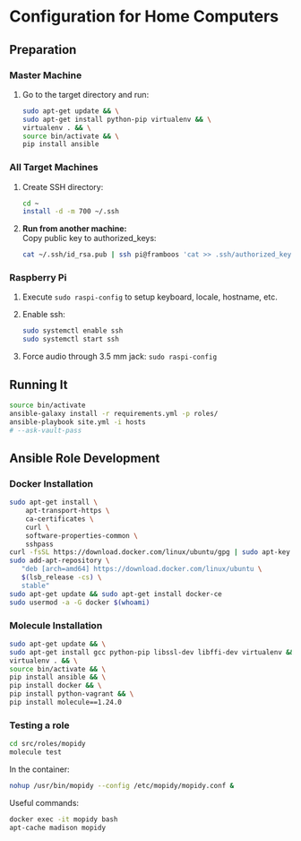 # Configuration for Home Computers

## Preparation

### Master Machine

1. Go to the target directory and run:
   ```bash
   sudo apt-get update && \
   sudo apt-get install python-pip virtualenv && \
   virtualenv . && \
   source bin/activate && \
   pip install ansible
   ```

### All Target Machines

1. Create SSH directory:
   ```bash
   cd ~
   install -d -m 700 ~/.ssh
   ```

1. **Run from another machine:**<br>
   Copy public key to authorized_keys:
   ```bash
   cat ~/.ssh/id_rsa.pub | ssh pi@framboos 'cat >> .ssh/authorized_keys'
   ```

### Raspberry Pi

1. Execute `sudo raspi-config` to setup keyboard, locale, hostname, etc.

1. Enable ssh:
   ```bash
   sudo systemctl enable ssh
   sudo systemctl start ssh
   ```

1. Force audio through 3.5 mm jack: `sudo raspi-config`


## Running It

```bash
source bin/activate
ansible-galaxy install -r requirements.yml -p roles/
ansible-playbook site.yml -i hosts
# --ask-vault-pass
```


## Ansible Role Development

### Docker Installation

```bash
sudo apt-get install \
    apt-transport-https \
    ca-certificates \
    curl \
    software-properties-common \
    sshpass
curl -fsSL https://download.docker.com/linux/ubuntu/gpg | sudo apt-key add -
sudo add-apt-repository \
   "deb [arch=amd64] https://download.docker.com/linux/ubuntu \
   $(lsb_release -cs) \
   stable"
sudo apt-get update && sudo apt-get install docker-ce
sudo usermod -a -G docker $(whoami)
```

### Molecule Installation

```bash
sudo apt-get update && \
sudo apt-get install gcc python-pip libssl-dev libffi-dev virtualenv && \
virtualenv . && \
source bin/activate && \
pip install ansible && \
pip install docker && \
pip install python-vagrant && \
pip install molecule==1.24.0
```

### Testing a role
```bash
cd src/roles/mopidy
molecule test
```

In the container:
```bash
nohup /usr/bin/mopidy --config /etc/mopidy/mopidy.conf &
```

Useful commands:
```bash
docker exec -it mopidy bash
apt-cache madison mopidy
```
